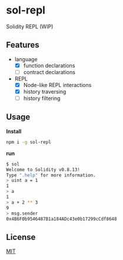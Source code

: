 # sol-repl

Solidity REPL (WIP)

## Features

* language
  * [x] function declarations
  * [ ] contract declarations
* REPL
  * [x] Node-like REPL interactions
  * [x] history traversing
  * [ ] history filtering

## Usage

**Install**

```sh
npm i -g sol-repl
```

**run**

```sh
$ sol
Welcome to Solidity v0.8.13!
Type ".help" for more information.
> uint a = 1
1
> a
1
> a + 2 ** 3
9
> msg.sender
0x4B6F0b9546487B1a184ADc43e0b17299cCdf8648
```

## License

[MIT](./LICENSE)
